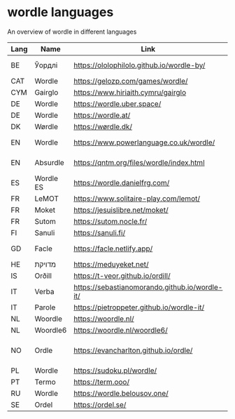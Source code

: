 # wordle languages

An overview of wordle in different languages

| Lang | Name       | Link                                           | Notes                       |
|------|------------|------------------------------------------------|-----------------------------|
| BE   | Ўордлі     | https://ololophilolo.github.io/wordle-by/      | Academic orthography        |   
| CAT  | Wordle     | https://gelozp.com/games/wordle/               |                             |
| CYM  | Gairglo    | https://www.hiriaith.cymru/gairglo             |                             |
| DE   | Wordle     | https://wordle.uber.space/                     |                             |
| DE   | Wordle     | https://wordle.at/                             | Austrian                    |
| DK   | Wørdle     | https://wørdle.dk/                             |                             |
| EN   | Wordle     | https://www.powerlanguage.co.uk/wordle/        | Uses US spellings           |
| EN   | Absurdle   | https://qntm.org/files/wordle/index.html       | Adversarial variant         |
| ES   | Wordle ES  | https://wordle.danielfrg.com/                  |                             |
| FR   | LeMOT      | https://www.solitaire-play.com/lemot/          |                             |
| FR   | Moket      | https://jesuislibre.net/moket/                 | 7 Letters                   |
| FR   | Sutom      | https://sutom.nocle.fr/                        | 7 Letters                   |
| FI   | Sanuli     | https://sanuli.fi/                             |                             |
| GD   | Facle      | https://facle.netlify.app/                     | Scottish Gaelic             |
| HE   | מדויקת    | https://meduyeket.net/                         |                             |
| IS   | Orðill     | https://t-veor.github.io/ordill/               |                             |
| IT   | Verba      | https://sebastianomorando.github.io/wordle-it/ |                             |
| IT   | Parole     | https://pietroppeter.github.io/wordle-it/      |                             |
| NL   | Woordle    | https://woordle.nl/                            |                             |
| NL   | Woordle6   | https://woordle.nl/woordle6/                   | 6 Letters                   |
| NO   | Ordle      | https://evancharlton.github.io/ordle/          | Bokmål and Nynorsk variants |
| PL   | Wordle     | https://sudoku.pl/wordle/                      |                             |
| PT   | Termo      | https://term.ooo/                              |                             |
| RU   | Wordle     | https://wordle.belousov.one/                   |                             |
| SE   | Ordel      | https://ordel.se/                              |                             |
